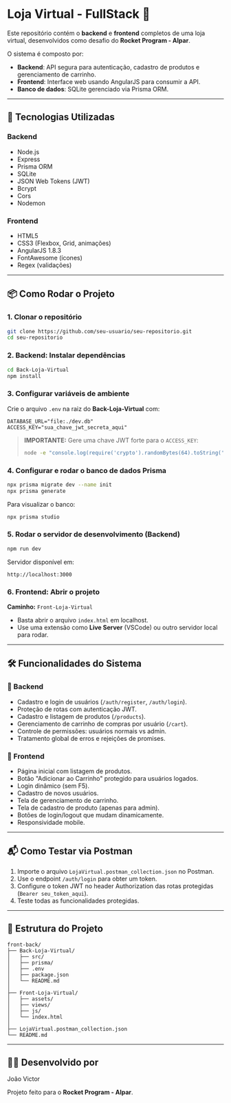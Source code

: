 # Loja Virtual - FullStack 🚀

Este repositório contém o **backend** e **frontend** completos de uma loja virtual, desenvolvidos como desafio do **Rocket Program - Alpar**.

O sistema é composto por:
- **Backend**: API segura para autenticação, cadastro de produtos e gerenciamento de carrinho.
- **Frontend**: Interface web usando AngularJS para consumir a API.
- **Banco de dados**: SQLite gerenciado via Prisma ORM.

---

## 🚀 Tecnologias Utilizadas

### Backend
- Node.js
- Express
- Prisma ORM
- SQLite
- JSON Web Tokens (JWT)
- Bcrypt
- Cors
- Nodemon

### Frontend
- HTML5
- CSS3 (Flexbox, Grid, animações)
- AngularJS 1.8.3
- FontAwesome (ícones)
- Regex (validações)

---

## 📦 Como Rodar o Projeto

### 1. Clonar o repositório

```bash
git clone https://github.com/seu-usuario/seu-repositorio.git
cd seu-repositorio
```

### 2. Backend: Instalar dependências

```bash
cd Back-Loja-Virtual
npm install
```

### 3. Configurar variáveis de ambiente

Crie o arquivo `.env` na raiz do **Back-Loja-Virtual** com:

```
DATABASE_URL="file:./dev.db"
ACCESS_KEY="sua_chave_jwt_secreta_aqui"
```

> **IMPORTANTE:** Gere uma chave JWT forte para o `ACCESS_KEY`:
>
> ```bash
> node -e "console.log(require('crypto').randomBytes(64).toString('hex'))"
> ```

### 4. Configurar e rodar o banco de dados Prisma

```bash
npx prisma migrate dev --name init
npx prisma generate
```

Para visualizar o banco:

```bash
npx prisma studio
```

### 5. Rodar o servidor de desenvolvimento (Backend)

```bash
npm run dev
```

Servidor disponível em:

```
http://localhost:3000
```

### 6. Frontend: Abrir o projeto

**Caminho:** `Front-Loja-Virtual`

- Basta abrir o arquivo `index.html` em localhost.
- Use uma extensão como **Live Server** (VSCode) ou outro servidor local para rodar.

---

## 🛠️ Funcionalidades do Sistema

### 🧩 Backend

- Cadastro e login de usuários (`/auth/register`, `/auth/login`).
- Proteção de rotas com autenticação JWT.
- Cadastro e listagem de produtos (`/products`).
- Gerenciamento de carrinho de compras por usuário (`/cart`).
- Controle de permissões: usuários normais vs admin.
- Tratamento global de erros e rejeições de promises.

### 🧩 Frontend

- Página inicial com listagem de produtos.
- Botão "Adicionar ao Carrinho" protegido para usuários logados.
- Login dinâmico (sem F5).
- Cadastro de novos usuários.
- Tela de gerenciamento de carrinho.
- Tela de cadastro de produto (apenas para admin).
- Botões de login/logout que mudam dinamicamente.
- Responsividade mobile.

---

## 📬 Como Testar via Postman

1. Importe o arquivo `LojaVirtual.postman_collection.json` no Postman.
2. Use o endpoint `/auth/login` para obter um token.
3. Configure o token JWT no header Authorization das rotas protegidas (`Bearer seu_token_aqui`).
4. Teste todas as funcionalidades protegidas.

---

## 📂 Estrutura do Projeto

```
front-back/
├── Back-Loja-Virtual/
│   ├── src/
│   ├── prisma/
│   ├── .env
│   ├── package.json
│   └── README.md
│
├── Front-Loja-Virtual/
│   ├── assets/
│   ├── views/
│   ├── js/
│   └── index.html
│
├── LojaVirtual.postman_collection.json
└── README.md
```

---

## 👨‍💻 Desenvolvido por

João Victor  

Projeto feito para o **Rocket Program - Alpar**.
